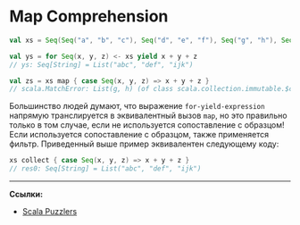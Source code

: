 # Map Comprehension

```scala
val xs = Seq(Seq("a", "b", "c"), Seq("d", "e", "f"), Seq("g", "h"), Seq("i", "j", "k"))
```

```scala
val ys = for Seq(x, y, z) <- xs yield x + y + z
// ys: Seq[String] = List("abc", "def", "ijk")
```

```scala
val zs = xs map { case Seq(x, y, z) => x + y + z }
// scala.MatchError: List(g, h) (of class scala.collection.immutable.$colon$colon)
```

Большинство людей думают, что выражение `for-yield-expression` напрямую транслируется в эквивалентный вызов `map`, 
но это правильно только в том случае, если не используется сопоставление с образцом! 
Если используется сопоставление с образцом, также применяется фильтр. 
Приведенный выше пример эквивалентен следующему коду: 

```scala
xs collect { case Seq(x, y, z) => x + y + z }
// res0: Seq[String] = List("abc", "def", "ijk")
```


---

**Ссылки:**

- [Scala Puzzlers](https://scalapuzzlers.com/index.html#pzzlr-009)
